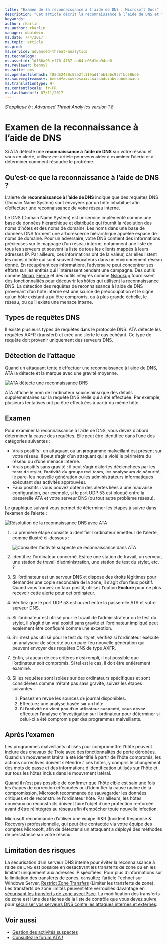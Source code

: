 ```yaml
---
title: "Examen de la reconnaissance à l’aide de DNS | Microsoft Docs"
description: "Cet article décrit la reconnaissance à l’aide de DNS et fournit des instructions d’examen quand cette menace est détectée sur votre réseau."
keywords: 
author: rkarlin
ms.author: rkarlin
manager: mbaldwin
ms.date: 7/4/2017
ms.topic: article
ms.prod: 
ms.service: advanced-threat-analytics
ms.technology: 
ms.assetid: 1d186a96-ef70-4787-aa64-c03d1db94ce0
ms.reviewer: bennyl
ms.suite: ems
ms.openlocfilehash: f85d52420c55e2f1119ad14eb1a6c957fbc50be6
ms.sourcegitcommit: be6bdfa24a9b25a3375a4768d513b93900b3a498
ms.translationtype: HT
ms.contentlocale: fr-FR
ms.lasthandoff: 07/11/2017
---
```

*S’applique à : Advanced Threat Analytics version 1.8*

# Examen de la reconnaissance à l’aide de DNS
<a id="investigating-reconnaissance-using-dns" class="xliff"></a>

Si ATA détecte une **reconnaissance à l’aide de DNS** sur votre réseau et vous en alerte, utilisez cet article pour vous aider à examiner l’alerte et à déterminer comment résoudre le problème.

## Qu’est-ce que la reconnaissance à l’aide de DNS ?
<a id="what-is-reconnaissance-using-dns" class="xliff"></a>

L’alerte de **reconnaissance à l’aide de DNS** indique que des requêtes DNS (Domain Name System) sont envoyées par un hôte inhabituel afin d’effectuer une reconnaissance de votre réseau interne.

Le DNS (Domain Name System) est un service implémenté comme une base de données hiérarchique et distribuée qui fournit la résolution des noms d’hôtes et des noms de domaine. Les noms dans une base de données DNS forment une arborescence hiérarchique appelée espace de noms de domaine.
Pour un adversaire, votre DNS contient des informations précieuses sur le mappage d’un réseau interne, notamment une liste de tous les serveurs et souvent la liste de tous les clients mappés à leurs adresses IP. Par ailleurs, ces informations ont de la valeur, car elles listent les noms d’hôte qui sont souvent évocateurs dans un environnement réseau donné. En récupérant ces informations, l’adversaire peut concentrer ses efforts sur les entités qui l’intéressent pendant une campagne. Des outils comme [Nmap](https://nmap.org/), [Fierce](https://github.com/mschwager/fierce) et des outils intégrés comme [Nslookup](https://technet.microsoft.com/library/cc725991(v=ws.11).aspx) fournissent des fonctionnalités pour découvrir les hôtes qui utilisent la reconnaissance DNS.
La détection des requêtes de reconnaissance à l’aide de DNS provenant d’un hôte interne est une source de préoccupation et le signe qu’un hôte existant a pu être compromis, ou à plus grande échelle, le réseau, ou qu’il existe une menace interne.

## Types de requêtes DNS
<a id="dns-query-types" class="xliff"></a>

Il existe plusieurs types de requêtes dans le protocole DNS. ATA détecte les requêtes AXFR (transfert) et crée une alerte le cas échéant. Ce type de requête doit provenir uniquement des serveurs DNS.

## Détection de l’attaque
<a id="discovering-the-attack" class="xliff"></a>

Quand un attaquant tente d’effectuer une reconnaissance à l’aide de DNS, ATA la détecte et la marque avec une gravité moyenne.

![ATA détecte une reconnaissance DNS](./media/dns-recon.png)
 
ATA affiche le nom de l’ordinateur source ainsi que des détails supplémentaires sur la requête DNS réelle qui a été effectuée. Par exemple, plusieurs tentatives ont pu être effectuées à partir du même hôte.

## Examen
<a id="investigating" class="xliff"></a>

Pour examiner la reconnaissance à l’aide de DNS, vous devez d’abord déterminer la cause des requêtes. Elle peut être identifiée dans l’une des catégories suivantes : 
-   Vrais positifs : un attaquant ou un programme malveillant est présent sur votre réseau. Il peut s’agir d’un attaquant qui a violé le périmètre du réseau ou d’une menace interne.
-   Vrais positifs sans gravité : il peut s’agir d’alertes déclenchées par les tests de stylet, l’activité du groupe red-team, les analyseurs de sécurité, le pare-feu nouvelle génération ou les administrateurs informatiques exécutant des activités approuvées.
-   Faux positifs : vous pouvez obtenir des alertes liées à une mauvaise configuration, par exemple, si le port UDP 53 est bloqué entre la passerelle ATA et votre serveur DNS (ou tout autre problème réseau).

Le graphique suivant vous permet de déterminer les étapes à suivre dans l’examen de l’alerte :

![Résolution de la reconnaissance DNS avec ATA](./media/dns-recon-diagram.png)
 
1.  La première étape consiste à identifier l’ordinateur émetteur de l’alerte, comme illustré ci-dessous :
 
    ![Consulter l’activité suspecte de reconnaissance dans ATA](./media/dns-recon.png)
2.  Identifiez l’ordinateur concerné. Est-ce une station de travail, un serveur, une station de travail d’administration, une station de test du stylet, etc. ?
3.  Si l’ordinateur est un serveur DNS et dispose des droits légitimes pour demander une copie secondaire de la zone, il s’agit d’un faux positif. Quand vous trouvez un faux positif, utilisez l’option **Exclure** pour ne plus recevoir cette alerte pour cet ordinateur.
4. Vérifiez que le port UDP 53 est ouvert entre la passerelle ATA et votre serveur DNS.
4.  Si l’ordinateur est utilisé pour le travail de l’administrateur ou le test du stylet, il s’agit d’un vrai positif sans gravité et l’ordinateur impliqué peut également être configuré comme une exception.
5.  S’il n’est pas utilisé pour le test du stylet, vérifiez si l’ordinateur exécute un analyseur de sécurité ou un pare-feu nouvelle génération qui peuvent envoyer des requêtes DNS de type AXFR.
6.  Enfin, si aucun de ces critères n’est rempli, il est possible que l’ordinateur soit compromis. Si tel est le cas, il doit être entièrement examiné. 
7.  Si les requêtes sont isolées sur des ordinateurs spécifiques et sont considérées comme n’étant pas sans gravité, suivez les étapes suivantes :
    1.  Passez en revue les sources de journal disponibles. 
    2.  Effectuez une analyse basée sur un hôte. 
    3.  Si l’activité ne vient pas d’un utilisateur suspecté, vous devez effectuer l’analyse d’investigation sur l’ordinateur pour déterminer si celui-ci a été compromis par des programmes malveillants.

## Après l’examen
<a id="post-investigation" class="xliff"></a>

Les programmes malveillants utilisés pour compromettre l’hôte peuvent inclure des chevaux de Troie avec des fonctionnalités de porte dérobées. Quand un mouvement latéral a été identifié à partir de l’hôte compromis, les actions correctives doivent s’étendre à ces hôtes, y compris le changement des mots de passe et des informations d’identification utilisés sur l’hôte et sur tous les hôtes inclus dans le mouvement latéral. 

Quand il n’est pas possible de confirmer que l’hôte cible est sain une fois les étapes de correction effectuées ou d’identifier la cause racine de la compromission, Microsoft recommande de sauvegarder les données critiques et de reconstruire l’ordinateur hôte. Par ailleurs, les hôtes nouveaux ou reconstruits doivent faire l’objet d’une protection renforcée avant d’être réintégrés au réseau afin d’empêcher toute nouvelle infection. 

Microsoft recommande d’utiliser une équipe IR&R (Incident Response & Recovery) professionnelle, qui peut être contactée via votre équipe des comptes Microsoft, afin de détecter si un attaquant a déployé des méthodes de persistance sur votre réseau.

## Limitation des risques
<a id="mitigation" class="xliff"></a>

La sécurisation d’un serveur DNS interne pour éviter la reconnaissance à l’aide de DNS est possible en désactivant les transferts de zone ou en les limitant uniquement aux adresses IP spécifiées. Pour plus d’informations sur la limitation des transferts de zones, consultez l’article Technet sur Windows Server, [Restrict Zone Transfers](https://technet.microsoft.com/library/ee649273(v=ws.10).aspx) (Limiter les transferts de zone). Les transferts de zone limités peuvent être verrouillés davantage en [sécurisant les transferts de zone avec IPsec](https://technet.microsoft.com/library/ee649192(v=ws.10).aspx). La modification des transferts de zone est l’une des tâches de la liste de contrôle que vous devez suivre pour [sécuriser vos serveurs DNS contre les attaques internes et externes](https://technet.microsoft.com/library/cc770432(v=ws.11).aspx).



## Voir aussi
<a id="see-also" class="xliff"></a>
- [Gestion des activités suspectes](working-with-suspicious-activities.md)
- [Consultez le forum ATA !](https://social.technet.microsoft.com/Forums/security/home?forum=mata)
